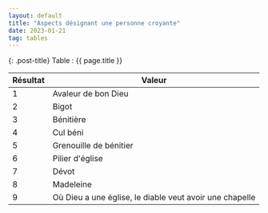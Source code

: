 ```yaml
---
layout: default
title: "Aspects désignant une personne croyante"
date: 2023-01-21
tag: tables
---
```


{: .post-title}
Table : {{ page.title }}

| Résultat | Valeur      |
| -------- | ----------- |
| 1        | Avaleur de bon Dieu   |
| 2        | Bigot         |
| 3        | Bénitière |
| 4        | Cul béni |
| 5        | Grenouille de bénitier         |
| 6        | Pilier d'église   |
| 7        | Dévot |
| 8        | Madeleine |
| 9        | Où Dieu a une église, le diable veut avoir une chapelle |